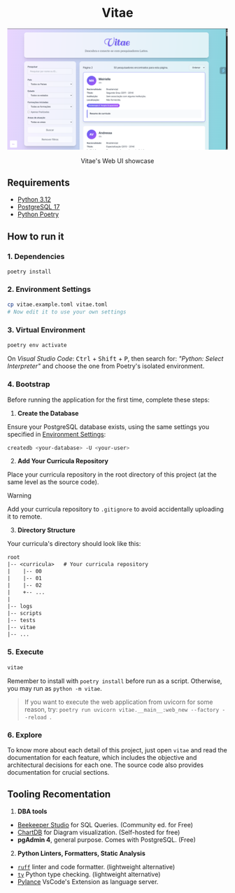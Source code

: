 <h1 align="center">Vitae</h1>

![Vitae Showcase](./showcase.png)

<p align="center">Vitae's Web UI showcase</p>

## Requirements

- [Python 3.12](https://www.python.org/)
- [PostgreSQL 17](https://www.postgresql.org/)
- [Python Poetry](https://python-poetry.org/)

## How to run it

### 1. Dependencies

```
poetry install
```

### 2. Environment Settings


```bash
cp vitae.example.toml vitae.toml
# Now edit it to use your own settings
```

### 3. Virtual Environment

```bash
poetry env activate
```

On *Visual Studio Code*: <kbd>Ctrl</kbd> + <kbd>Shift</kbd> + <kbd>P</kbd>,
then search for: *"Python: Select Interpreter"* and choose the one from Poetry's isolated environment.

### 4. Bootstrap

Before running the application for the first time, complete these steps:

1. **Create the Database**

Ensure your PostgreSQL database exists, using the same settings you specified in [Environment Settings](#2-environment-settings):

```bash
createdb <your-database> -U <your-user>
```

2. **Add Your Curricula Repository**

Place your curricula repository in the root directory of this project (at the same level as the source code).

> [!WARNING]
> Add your curricula repository to `.gitignore` to avoid accidentally uploading it to remote.

3. **Directory Structure**

Your curricula's directory should look like this:

```text
root
|-- <curricula>   # Your curricula repository
|    |-- 00
|    |-- 01
|    |-- 02
|    +-- ...
|
|-- logs
|-- scripts
|-- tests
|-- vitae
|-- ...
```


### 5. Execute

```bash
vitae
```

Remember to install with `poetry install` before run as a script.
Otherwise, you may run as `python -m vitae`.

> If you want to execute the web application from uvicorn for some reason, try: `poetry run uvicorn vitae.__main__:web_new --factory --reload `.

### 6. Explore

To know more about each detail of this project, just open `vitae` and read the documentation for each feature, which includes the objective and architectural decisions for each one.
The source code also provides documentation for crucial sections.

## Tooling Recomentation

1. **DBA tools**
  - [Beekeeper Studio](https://www.beekeeperstudio.io/) for SQL Queries. (Community ed. for Free)
  - [ChartDB](https://github.com/chartdb/chartdb) for Diagram visualization. (Self-hosted for free)
  - **pgAdmin 4**, general purpose. Comes with PostgreSQL. (Free)
2. **Python Linters, Formatters, Static Analysis**
  - [`ruff`](https://docs.astral.sh/ruff/) linter and code formatter. (lightweight alternative)
  - [`ty`](https://github.com/astral-sh/ty) Python type checking. (lightweight alternative)
  - [Pylance](https://marketplace.visualstudio.com/items?itemName=ms-python.vscode-pylance) VsCode's Extension
    as language server.